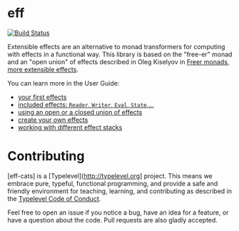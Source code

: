 # eff

[![Build Status](https://travis-ci.org/etorreborre/eff-cats.png?branch=master)](https://travis-ci.org/etorreborre/eff-cats)

Extensible effects are an alternative to monad transformers for computing with effects in a functional way.
This library is based on the "free-er" monad and an "open union" of effects described in
Oleg Kiselyov in [Freer monads, more extensible effects](http://okmij.org/ftp/Haskell/extensible/more.pdf).

You can learn more in the User Guide:

- [your first effects](http://etorreborre.github.io/eff-cats/tut/introduction.md)
- [included effects: `Reader`, `Writer`, `Eval`, `State`,...](http://etorreborre.github.io/eff-cats/tut/out-of-the-box.md)
- [using an open or a closed union of effects](http://etorreborre.github.io/eff-cats/tut/open-closed.md)
- [create your own effects](http://etorreborre.github.io/eff-cats/tut/create-effects.md)
- [working with different effect stacks](http://etorreborre.github.io/eff-cats/tut/into-stack.md)


# Contributing

[eff-cats] is a [Typelevel](http://typelevel.org] project. This means we embrace pure, typeful, functional programming,
and provide a safe and friendly environment for teaching, learning, and contributing as described in the [Typelevel Code of Conduct](http://typelevel.org/conduct.html).

Feel free to open an issue if you notice a bug, have an idea for a feature, or have a question about the code. Pull requests are also gladly accepted. 
 